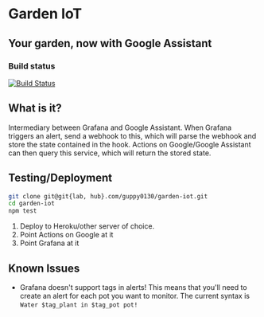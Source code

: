 # Garden IoT

## Your garden, now with Google Assistant

### Build status
[![Build Status](https://travis-ci.org/guppy0130/garden-iot.svg?branch=master)](https://travis-ci.org/guppy0130/garden-iot)

## What is it?

Intermediary between Grafana and Google Assistant. When Grafana triggers an alert, send a webhook to this, which will parse the webhook and store the state contained in the hook. Actions on Google/Google Assistant can then query this service, which will return the stored state.

## Testing/Deployment

```bash
git clone git@git{lab, hub}.com/guppy0130/garden-iot.git
cd garden-iot
npm test
```


1. Deploy to Heroku/other server of choice.
2. Point Actions on Google at it
3. Point Grafana at it

## Known Issues

* Grafana doesn't support tags in alerts! This means that you'll need to create an alert for each pot you want to monitor. The current syntax is `Water $tag_plant in $tag_pot pot!`